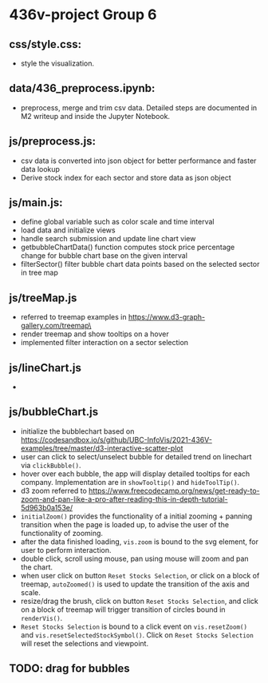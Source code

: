 # 436v-project Group 6
css/style.css:
-
- style the visualization.

data/436_preprocess.ipynb:
-
- preprocess, merge and trim csv data. Detailed steps are documented in M2 writeup and inside the Jupyter Notebook.

js/preprocess.js:
-
- csv data is converted into json object for better performance and faster data lookup
- Derive stock index for each sector and store data as json object


js/main.js:
-
- define global variable such as color scale and time interval
- load data and initialize views
- handle search submission and update line chart view
- getbubbleChartData() function computes stock price percentage change for bubble chart base on the given interval
- filterSector() filter bubble chart data points based on the selected sector in tree map

js/treeMap.js
- 
- referred to treemap examples in https://www.d3-graph-gallery.com/treemap\
- render treemap and show tooltips on a hover
- implemented filter interaction on a sector selection

js/lineChart.js
-
-
js/bubbleChart.js
-
- initialize the bubblechart based on https://codesandbox.io/s/github/UBC-InfoVis/2021-436V-examples/tree/master/d3-interactive-scatter-plot
- user can click to select/unselect bubble for detailed trend on linechart via `clickBubble()`.
- hover over each bubble, the app will display detailed tooltips for each company. Implementation are in `showTooltip()` and `hideToolTip()`.
- d3 zoom referred to https://www.freecodecamp.org/news/get-ready-to-zoom-and-pan-like-a-pro-after-reading-this-in-depth-tutorial-5d963b0a153e/
- `initialZoom()` provides the functionality of a initial zooming + panning transition when the page is loaded up, to advise the user of the functionality of zooming.
- after the data finished loading, `vis.zoom` is bound to the svg element, for user to perform interaction.
- double click, scroll using mouse, pan using mouse will zoom and pan the chart. 
- when user click on button `Reset Stocks Selection`, or click on a block of treemap, `autoZoomed()` is used to update the transition of the axis and scale.
- resize/drag the brush, click on button `Reset Stocks Selection`, and click on a block of treemap will trigger transition of circles bound in `renderVis()`.
- `Reset Stocks Selection` is bound to a click event on `vis.resetZoom()` and `vis.resetSelectedStockSymbol()`. Click on `Reset Stocks Selection` will reset the selections and viewpoint.
## TODO: drag for bubbles